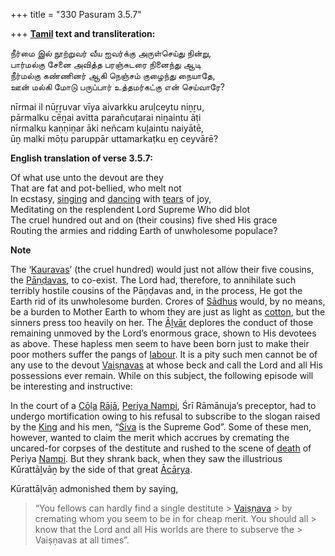 +++
title = "330 Pasuram 3.5.7"

+++
**[Tamil](/definition/tamil#history "show Tamil definitions") text and transliteration:**

நீர்மை இல் நூற்றுவர் வீய ஐவர்க்கு அருள்செய்து நின்று,  
பார்மல்கு சேனை அவித்த பரஞ்சுடரை நினைந்து ஆடி  
நீர்மல்கு கண்ணினர் ஆகி நெஞ்சம் குழைந்து நையாதே,  
ஊன் மல்கி மோடு பருப்பார் உத்தமர்கட்கு என் செய்வாரே?

nīrmai il nūṟṟuvar vīya aivarkku aruḷceytu niṉṟu,  
pārmalku cēṉai avitta parañcuṭarai niṉaintu āṭi  
nīrmalku kaṇṇiṉar āki neñcam kuḻaintu naiyātē,  
ūṉ malki mōṭu paruppār uttamarkaṭku eṉ ceyvārē?

**English translation of verse 3.5.7:**

Of what use unto the devout are they  
That are fat and pot-bellied, who melt not  
In ecstasy, [singing](/definition/singing#history "show singing definitions") and [dancing](/definition/dancing#history "show dancing definitions") with [tears](/definition/tear#history "show tears definitions") of joy,  
Meditating on the resplendent Lord Supreme Who did blot  
The cruel hundred out and on (their cousins) five shed His grace  
Routing the armies and ridding Earth of unwholesome populace?

**Note**

The ‘[Kauravas](/definition/kauravas#vaishnavism "show Kauravas definitions")’ (the cruel hundred) would just not allow their five cousins, the [Pāṇḍavas](/definition/pandava#vaishnavism "show Pāṇḍavas definitions"), to co-exist. The Lord had, therefore, to annihilate such terribly hostile cousins of the Pāṇḍavas and, in the process, He got the Earth rid of its unwholesome burden. Crores of [Sādhus](/definition/sadhu#vaishnavism "show Sādhus definitions") would, by no means, be a burden to Mother Earth to whom they are just as light as [cotton](/definition/cotton#history "show cotton definitions"), but the sinners press too heavily on her. The [Āḻvār](/definition/aḻvar#vaishnavism "show Āḻvār definitions") deplores the conduct of those remaining unmoved by the Lord’s enormous grace, shown to His devotees as above. These hapless men seem to have been born just to make their poor mothers suffer the pangs of [labour](/definition/labour#history "show labour definitions"). It is a pity such men cannot be of any use to the devout [Vaiṣṇavas](/definition/vaishnava#vaishnavism "show Vaiṣṇavas definitions") at whose beck and call the Lord and all His possessions ever remain. While on this subject, the following episode will be interesting and instructive:

In the court of a [Cōḷa](/definition/cola#history "show Cōḷa definitions") [Rājā](/definition/raja#history "show Rājā definitions"), [Periya Nampi](/definition/periya-nampi#vaishnavism "show Periya Nampi definitions"), Śrī Rāmānuja’s preceptor, had to undergo mortification owing to his refusal to subscribe to the slogan raised by the [King](/definition/king#history "show King definitions") and his men, “[Śiva](/definition/shiva#vaishnavism "show Śiva definitions") is the Supreme God”. Some of these men, however, wanted to claim the merit which accrues by cremating the uncared-for corpses of the destitute and rushed to the scene of [death](/definition/death#history "show death definitions") of Periya [Nampi](/definition/nampi#history "show Nampi definitions"). But they shrank back, when they saw the illustrious Kūrattāḻvāṉ by the side of that great [Ācārya](/definition/acarya#vaishnavism "show Ācārya definitions").

Kūrattāḷvāṉ admonished them by saying,

> “You fellows can hardly find a single destitute > [Vaiṣṇava](/definition/vaishnava#vaishnavism "show Vaiṣṇava definitions") > by cremating whom you seem to be in for cheap merit. You should all > know that the Lord and all His worlds are there to subserve the > Vaiṣṇavas at all times”.


